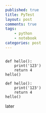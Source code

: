 ```yaml
---
published: true
title: PyTest
layout: post
comments: true
tags:
    - python
    - notebook
categories: post
--- 
```

<link rel="stylesheet" type="text/css" href="https://storage.googleapis.com/app.klipse.tech/css/codemirror.css">

<script>
    window.klipse_settings = {
        selector_eval_python_client: '.language-klipse-python', // css selector for the html elements you want to klipsify
    };
</script>
<script src="https://storage.googleapis.com/app.klipse.tech/plugin_prod/js/klipse_plugin.min.js"></script>


<pre><code class="language-klipse-python">
def hello():
    print('123')
    return 4
hello()
</code></pre>

```eval-python
def hello():
    print('123')
    return 4
hello()
```
  
later

<link rel="stylesheet" type="text/css" href="https://storage.googleapis.com/app.klipse.tech/css/codemirror.css">
<link rel="stylesheet" type="text/css" href="https://storage.googleapis.com/app.klipse.tech/css/prolog.css">
<script>
    window.klipse_settings = {
        codemirror_options_in: {
            lineWrapping: true,
            autoCloseBrackets: true
        },
        codemirror_options_out: {
            lineWrapping: true
        },
        beautify_strings: true,

        selector: '.language-klipse, .language-eval-clj',
        selector_eval_js: '.language-klipse-eval-js, .language-eval-js, [data-lang=klipse-javascript]',
        selector_jsx: '.language-klipse-jsx',
        selector_prolog_rules: '.language-prolog-rules',
        selector_prolog_query: '.language-prolog-query',
        selector_render_jsx: '.language-render-jsx',
        selector_es2017: '.language-es2017',
        selector_brainfuck: '.language-brainfuck',
        selector_transpile_jsx: '.language-transpile-jsx',
        selector_eval_php: '.language-klipse-eval-php',
        selector_eval_markdown: '.language-klipse-markdown',
        selector_eval_lambdaway: '.language-klipse-lambdaway',
        selector_eval_python_client: '.language-klipse-python, .language-eval-python',
        selector_eval_html: '.language-klipse-html',
        selector_sql: '.language-klipse-sql',
        selector_eval_ruby: '.language-klipse-eval-ruby, .language-eval-ruby',
        selector_eval_scheme: '.language-klipse-scheme, .language-eval-scheme',
        selector_eval_clisp: '.language-klipse-clisp',    
        selector_eval_cpp: '.language-klipse-cpp',
        selector_google_charts: '.language-google-chart',
        selector_plot: '.language-plot',
        selector_oblivion: '.language-oblivion',
        selector_lua: '.language-klipse-lua',
        selector_js: '.language-klipse-js',
        selector_eval_ocaml: '.language-klipse-ocaml',
        selector_transpile_ocaml: '.language-transpile-ocaml',
        selector_transpile_reason_3: '.language-transpile-reason',
        selector_transpile_reason_3_to_ocaml: '.language-transpile-reason-to-ocaml',
        selector_eval_reason_3: '.language-klipse-reason',
        selector_eval_reason_3_with_types: '.language-klipse-reason-types',
        selector_eval_ocaml_with_types: '.language-klipse-ocaml-types',
        selector_ocaml_to_reason: '.language-ocaml-to-reason',
        selector_reagent: '.language-reagent',
    };
</script>
<script src="https://storage.googleapis.com/app.klipse.tech/plugin_prod/js/klipse_plugin.min.js?v=8.0.1"></script>
